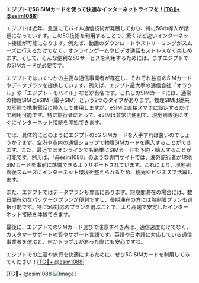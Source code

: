 **エジプトで5G SIMカードを使って快適なインターネットライフを！[[TG💪+ @esim1088](https://t.me/s/esim1088)]**

エジプトは近年、急速にモバイル通信技術が発展しており、特に5Gの導入が話題になっています。この5G技術を利用することで、驚くほど速いインターネット接続が可能になります。例えば、動画のダウンロードやストリーミングがスムーズに行えるだけでなく、オンラインゲームやビデオ通話もストレスなく楽しめます。そして、そんな便利な5Gサービスを利用するためには、まずエジプトでのSIMカードが必要です。

エジプトではいくつかの主要な通信事業者が存在し、それぞれ独自のSIMカードやデータプランを提供しています。例えば、エジプト最大手の通信会社「オラクル」や「エジプト・モバイル」などが有名です。これらのSIMカードには、通常の物理SIMとeSIM（電子SIM）という2つのタイプがあります。物理SIMは従来の形態で携帯電話に挿入して使用しますが、eSIMは直接スマホに設定するだけで利用可能です。特に旅行者にとって、eSIMは非常に便利で、現地到着後にすぐにインターネット接続を開始できます。

では、具体的にどのようにエジプトの5G SIMカードを入手すれば良いのでしょうか？まず、空港や市内の通信ショップで物理SIMカードを購入することができます。また、最近ではオンラインでも簡単にSIMカードを予約・購入することが可能です。例えば、「@esim1088」のような専門サイトでは、海外旅行者が現地SIMカードを事前に準備できるようサポートされています。これにより、現地到着後スムーズにインターネット環境を整えられるため、観光やビジネスで活躍します。

また、エジプトではデータプランも豊富にあります。短期間滞在の場合には、数日間有効なパッケージプランが便利ですし、長期滞在の方には無制限プランも選択可能です。特に5G対応のプランを選ぶことで、より高速で安定したインターネット接続を体験できます。

最後に、エジプトでのSIMカード選びで注意すべき点は、通信速度だけでなく、カスタマーサポートの質やサポート言語です。英語や日本語に対応している通信事業者を選ぶと、何かトラブルがあった際にも安心ですね。

エジプトでの生活や旅行を快適にするために、ぜひ5G SIMカードを利用してみてください！[[TG💪+ @esim1088](https://t.me/s/esim1088)]

[[TG💪+ @esim1088](https://t.me/s/esim1088) ![Image](https://i.postimg.cc/Y0z9fWf4/image.png)]
